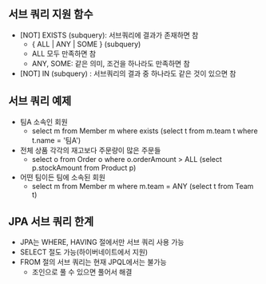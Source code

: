## 서브 쿼리 지원 함수 
- [NOT] EXISTS (subquery): 서브쿼리에 결과가 존재하면 참 
  - { ALL | ANY | SOME } (subquery)
  - ALL 모두 만족하면 참 
  - ANY, SOME: 같은 의미, 조건을 하나라도 만족하면 참 
- [NOT] IN (subquery) : 서브쿼리의 결과 중 하나라도 같은 것이 있으면 참

## 서브 쿼리 예제 
- 팀A 소속인 회원 
  - select m from Member m where exists (select t from m.team t where t.name = '팀A')
- 전체 상품 각각의 재고보다 주문량이 많은 주문들 
  - select o from Order o where o.orderAmount > ALL (select p.stockAmount from Product p)
- 어떤 팀이든 팀에 소속된 회원 
  - select m from Member m where m.team = ANY (select t from Team t)

## JPA 서브 쿼리 한계 
- JPA는 WHERE, HAVING 절에서만 서브 쿼리 사용 가능 
- SELECT 절도 가능(하이버네이트에서 지원)
- FROM 절의 서브 쿼리는 현재 JPQL에서는 불가능
  - 조인으로 풀 수 있으면 풀어서 해결             